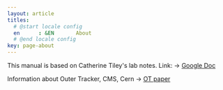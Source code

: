 ```yaml
---
layout: article
titles:
  # @start locale config
  en      : &EN       About
  # @end locale config
key: page-about
---
```


This manual is based on Catherine Tiley's lab notes.
Link: &rarr; [Google Doc](https://docs.google.com/document/d/1JCs3h7FUmkNsxYbuiftsm0sTcz5v_qdqmwXnxPxaXFk/edit?usp=sharing)

Information about Outer Tracker, CMS, Cern &rarr; [OT paper](https://arxiv.org/pdf/1912.02061.pdf)